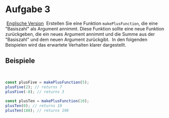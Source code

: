 # Aufgabe 3

​
[Englische Version](https://edabit.com/challenge/ENWFBL4jbTgLbSqwS)
​
Erstellen Sie eine Funktion `makePlusFunction`, die eine "Basiszahl" als Argument annimmt. Diese Funktion sollte eine neue Funktion zurückgeben, die ein neues Argument annimmt und die Summe aus der "Basiszahl" und dem neuen Argument zurückgibt.
​
In den folgenden Beispielen wird das erwartete Verhalten klarer dargestellt.
​

## Beispiele

​

```js
const plusFive = makePlusFunction(5);
plusFive(2); // returns 7
plusFive(-8); // returns 3
​
const plusTen = makePlusFunction(10);
plusTen(0); // returns 10
plusTen(188); // returns 198
```
